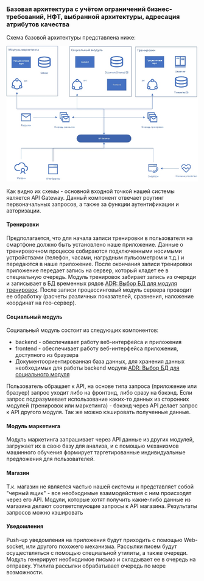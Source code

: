 ### Базовая архитектура с учётом ограничений бизнес-требований, НФТ, выбранной архитектуры, адресация атрибутов качества

Схема базовой архитектуры представлена ниже:

![Схема базовой архитектуры](../static/base_project_architecture.jpeg)

Как видно их схемы - основной входной точкой нашей системы является API Gateway. Данный компонент отвечает роутинг первоначальных запросов, а также за функции аутентификации и авторизации.

#### **Тренировки**

Предполагается, что для начала записи тренировки в пользователя на смартфоне должно быть установлено наше приложение. Данные о тренировочном процессе собираются подключенными носимыми устройствами (телефон, часами, нагрудным пульсометром и т.д.) и передаются в наше приложение. После окончания записи тренировки приложение передает запись на сервер, который кладет ее в специальную очередь. Модуль тренировок забирает запись из очереди и записывает в БД временных рядов [ADR: Выбор БД для модуля тренировок](../ADR/db_for_training_module.md). После записи процессинговый модуль сервера проводит ее обработку (расчеты различных показателей, сравнения, наложение координат на гео-сервер).

#### **Социальный модуль**

Социальный модуль состоит из следующих компонентов:
- backend - обеспечивает работу веб-интерфейса и приложения
- frontend - обеспечивает работу веб-интерфейса приложения, доступного из браузера
- Документоориентированная база данных, для хранения данных необходимых для работы backend модуля [ADR: Выбор БД для социального модуля](../ADR/db_for_social_module.md)

Пользователь обращает к API, на основе типа запроса (приложение или бразуер) запрос уходит либо на фронтэнд, либо сразу на бэкэнд. Если запрос подразумевает использование каких-то данных из сторонних модулей (тренировок или маркетинга) - бэкэнд через API делает запрос к API другого модуля. Так же можно кэшировать полученные данные.

#### **Модуль маркетинга**

Модуль маркетинга запрашивает через API данные из других модулей, загружает их в свою базу для анализа, и с помощью механизмов машинного обучения формирует таргетированные индивидуальные предложения для пользователей.

#### **Магазин**

Т.к. магазин не является частью нашей системы и представляет собой "черный ящик" - все необходимые взаимодействия с ним происходят через его API. Модули, которые хотят получить какие-либо данные из магазина делают соответствующие запросы к API магазина. Результаты запросов можно кэшировать

#### **Уведомления**

Push-up уведомления на приложения будут приходить с помощью Web-socket, или другого похожего механизма.
Рассылки писем будут осуществляться с помощью специальной утилиты, а также очереди. Модуль генерирует необходимое письмо и складывает ее в очередь на отправку. Утилита рассылки обрабатывает очередь по мере возможности.

